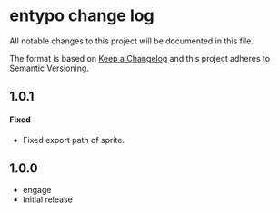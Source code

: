 # entypo change log

All notable changes to this project will be documented in this file.

The format is based on [Keep a Changelog](http://keepachangelog.com/)
and this project adheres to [Semantic Versioning](http://semver.org/).

## 1.0.1

#### Fixed

- Fixed export path of sprite.

## 1.0.0

* engage
* Initial release

